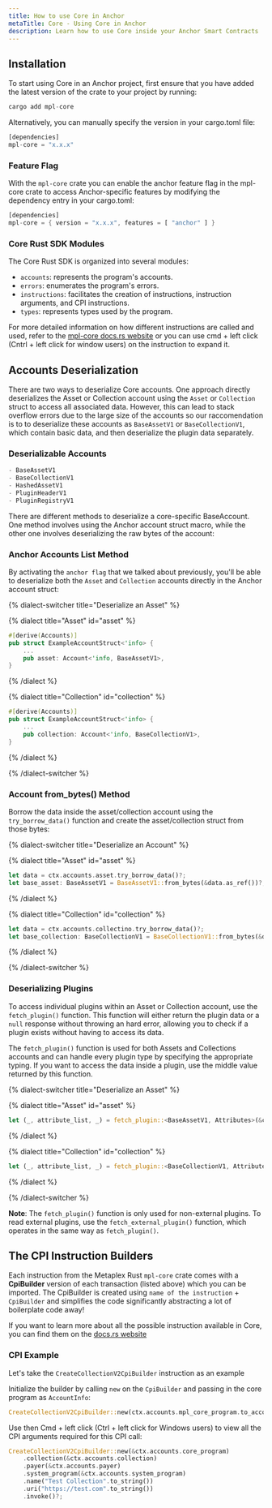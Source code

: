 ```yaml
---
title: How to use Core in Anchor
metaTitle: Core - Using Core in Anchor
description: Learn how to use Core inside your Anchor Smart Contracts
---
```


## Installation

To start using Core in an Anchor project, first ensure that you have added the latest version of the crate to your project by running:

```rust
cargo add mpl-core
```

Alternatively, you can manually specify the version in your cargo.toml file:

```rust
[dependencies]
mpl-core = "x.x.x"
```

### Feature Flag

With the `mpl-core` crate you can enable the anchor feature flag in the mpl-core crate to access Anchor-specific features by modifying the dependency entry in your cargo.toml:

```rust
[dependencies]
mpl-core = { version = "x.x.x", features = [ "anchor" ] }
```

### Core Rust SDK Modules

The Core Rust SDK is organized into several modules:

- `accounts`: represents the program's accounts.
- `errors`: enumerates the program's errors.
- `instructions`: facilitates the creation of instructions, instruction arguments, and CPI instructions.
- `types`: represents types used by the program.

For more detailed information on how different instructions are called and used, refer to the [mpl-core docs.rs website](https://docs.rs/mpl-core/0.7.2/mpl_core/) or you can use cmd + left click (Cntrl + left click for window users) on the instruction to expand it.

## Accounts Deserialization

There are two ways to deserialize Core accounts. One approach directly deserializes the Asset or Collection account using the `Asset` or `Collection` struct to access all associated data. However, this can lead to stack overflow errors due to the large size of the accounts so our raccomendation is to to deserialize these accounts as `BaseAssetV1` or `BaseCollectionV1`, which contain basic data, and then deserialize the plugin data separately.

### Deserializable Accounts
```rust
- BaseAssetV1
- BaseCollectionV1
- HashedAssetV1
- PluginHeaderV1
- PluginRegistryV1
```

There are different methods to deserialize a core-specific BaseAccount. One method involves using the Anchor account struct macro, while the other one involves deserializing the raw bytes of the account:

### Anchor Accounts List Method

By activating the `anchor flag` that we talked about previously, you'll be able to deserialize both the `Asset` and `Collection` accounts directly in the Anchor account struct:

{% dialect-switcher title="Deserialize an Asset" %}

{% dialect title="Asset" id="asset" %}

```rust
#[derive(Accounts)]
pub struct ExampleAccountStruct<'info> {
    ...
    pub asset: Account<'info, BaseAssetV1>,
}
```

{% /dialect %}

{% dialect title="Collection" id="collection" %}

```rust
#[derive(Accounts)]
pub struct ExampleAccountStruct<'info> {
    ...
    pub collection: Account<'info, BaseCollectionV1>,
}
```

{% /dialect %}

{% /dialect-switcher %}

### Account from_bytes() Method

Borrow the data inside the asset/collection account using the `try_borrow_data()` function and create the asset/collection struct from those bytes:

{% dialect-switcher title="Deserialize an Account" %}

{% dialect title="Asset" id="asset" %}

```rust
let data = ctx.accounts.asset.try_borrow_data()?;
let base_asset: BaseAssetV1 = BaseAssetV1::from_bytes(&data.as_ref())?;
```

{% /dialect %}

{% dialect title="Collection" id="collection" %}

```rust
let data = ctx.accounts.collectino.try_borrow_data()?;
let base_collection: BaseCollectionV1 = BaseCollectionV1::from_bytes(&data.as_ref())?;
```

{% /dialect %}

{% /dialect-switcher %}

### Deserializing Plugins

To access individual plugins within an Asset or Collection account, use the `fetch_plugin()` function. This function will either return the plugin data or a `null` response without throwing an hard error, allowing you to check if a plugin exists without having to access its data.

The `fetch_plugin()` function is used for both Assets and Collections accounts and can handle every plugin type by specifying the appropriate typing. If you want to access the data inside a plugin, use the middle value returned by this function.

{% dialect-switcher title="Deserialize an Asset" %}

{% dialect title="Asset" id="asset" %}

```rust
let (_, attribute_list, _) = fetch_plugin::<BaseAssetV1, Attributes>(&ctx.accounts.asset.to_account_info(), mpl_core::types::PluginType::Attributes)?;
```

{% /dialect %}

{% dialect title="Collection" id="collection" %}

```rust
let (_, attribute_list, _) = fetch_plugin::<BaseCollectionV1, Attributes>(&ctx.accounts.asset.to_account_info(), mpl_core::types::PluginType::Attributes)?;
```

{% /dialect %}

{% /dialect-switcher %}

**Note**: The `fetch_plugin()` function is only used for non-external plugins. To read external plugins, use the `fetch_external_plugin()` function, which operates in the same way as `fetch_plugin()`.

## The CPI Instruction Builders

Each instruction from the Metaplex Rust `mpl-core` crate comes with a **CpiBuilder** version of each transaction (listed above) which you can be imported. The CpiBuilder is created using `name of the instruction` + `CpiBuilder` and simplifies the code significantly abstracting a lot of boilerplate code away! 

If you want to learn more about all the possible instruction available in Core, you can find them on the [docs.rs website](https://docs.rs/mpl-core/0.7.2/mpl_core/instructions/index.html)

### CPI Example

Let's take the `CreateCollectionV2CpiBuilder` instruction as an example

Initialize the builder by calling `new` on the `CpiBuilder` and passing in the core program as `AccountInfo`:

```rust
CreateCollectionV2CpiBuilder::new(ctx.accounts.mpl_core_program.to_account_info);
```

Use then Cmd + left click (Ctrl + left click for Windows users) to view all the CPI arguments required for this CPI call:

```rust
CreateCollectionV2CpiBuilder::new(&ctx.accounts.core_program)
    .collection(&ctx.accounts.collection)
    .payer(&ctx.accounts.payer)
    .system_program(&ctx.accounts.system_program)
    .name("Test Collection".to_string())
    .uri("https://test.com".to_string())
    .invoke()?;
```

